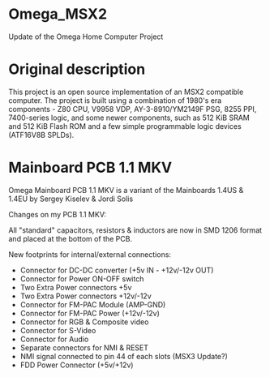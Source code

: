 # Omega_MSX2
Update of the Omega Home Computer Project

# Original description

This project is an open source implementation of an MSX2 compatible computer. The project is built using a combination of 1980's era components - Z80 CPU, V9958 VDP, AY-3-8910/YM2149F PSG, 8255 PPI, 7400-series logic, and some newer components, such as 512 KiB SRAM and 512 KiB Flash ROM and a few simple programmable logic devices (ATF16V8B SPLDs).

# Mainboard PCB 1.1 MKV

Omega Mainboard PCB 1.1 MKV is a variant of the Mainboards 1.4US & 1.4EU by Sergey Kiselev & Jordi Solis

Changes on my PCB 1.1 MKV:

All "standard" capacitors, resistors & inductors are now in SMD 1206 format and placed at the bottom of the PCB.

New footprints for internal/external connections:

* Connector for DC-DC converter (+5v IN - +12v/-12v OUT)
* Connector for Power ON-OFF switch
* Two Extra Power connectors +5v
* Two Extra Power connectors +12v/-12v
* Connector for FM-PAC Module (AMP-GND)
* Connector for FM-PAC Power (+12v/-12v)
* Connector for RGB & Composite video
* Connector for S-Video
* Connector for Audio
* Separate connectors for NMI & RESET
* NMI signal connected to pin 44 of each slots (MSX3 Update?)
* FDD Power Connector (+5v/+12v)
